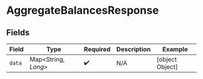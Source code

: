 # AggregateBalancesResponse


## Fields

| Field               | Type                | Required            | Description         | Example             |
| ------------------- | ------------------- | ------------------- | ------------------- | ------------------- |
| `data`              | Map<String, *Long*> | :heavy_check_mark:  | N/A                 | [object Object]     |